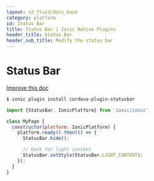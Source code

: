 ```yaml
---
layout: v2_fluid/docs_base
category: platform
id: Status Bar
title: Status Bar | Ionic Native Plugins
header_title: Status Bar
header_sub_title: Modify the status bar
---
```


<h1 class="title">Status Bar</h1>

<a class="improve-docs" href='https://github.com/driftyco/ionic-site/edit/ionic2/docs/v2/platform/statusbar/index.md'>
  Improve this doc
</a>

```bash
$ ionic plugin install cordova-plugin-statusbar
```

```javascript
import {StatusBar, IonicPlatform} from 'ionic/ionic'

class MyPage {
  constructor(platform: IonicPlatform) {
    platform.ready().then(() => {
      StatusBar.hide();

      // Dark for light content
      StatusBar.setStyle(StatusBar.LIGHT_CONTENT);
    });
  }
}
```
